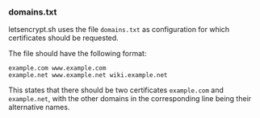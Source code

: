 ### domains.txt

letsencrypt.sh uses the file `domains.txt` as configuration for which certificates should be requested.

The file should have the following format:

```text
example.com www.example.com
example.net www.example.net wiki.example.net
```

This states that there should be two certificates `example.com` and `example.net`,
with the other domains in the corresponding line being their alternative names.
